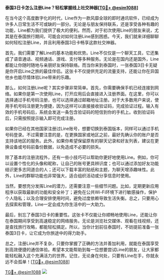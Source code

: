 **泰国3日卡怎么注册Line？轻松掌握线上社交神器[[TG💪+ @esim1088](https://t.me/s/esim1088)]**

在当今这个高度数字化的时代，Line作为一款风靡全球的即时通讯软件，已经成为许多人日常生活不可或缺的一部分。无论是与朋友保持联系，还是享受各种有趣的功能，Line都为我们提供了极大的便利。然而，对于初次使用Line的朋友来说，尤其是在泰国旅行期间，可能会对如何注册Line感到困惑。今天，我们就来详细聊聊如何轻松注册Line，并且利用泰国3日卡畅享这款社交神器。

首先，我们需要了解Line的基本功能和优势。Line不仅仅是一个聊天工具，它还集成了语音通话、视频通话、游戏、支付等多种服务。无论是在国内还是国外，Line都能让你随时随地与亲朋好友保持联络。而当你来到泰国时，一张泰国3日卡无疑是你开启Line之旅的最佳伴侣。这张卡不仅提供充足的流量支持，还能让你在异国他乡也能尽情体验Line带来的乐趣。

那么，如何注册Line呢？其实步骤非常简单。首先，你需要确保手机已经连接到网络。如果你是第一次使用Line，打开应用后会直接进入注册界面。在这里，你可以选择通过手机号码注册，也可以选择通过邮箱地址注册。对于大多数用户来说，使用手机号码注册更为便捷，因为这样可以直接接收验证码，完成验证过程。输入有效的手机号码后，系统会发送一条包含验证码的短信到你的手机上。收到验证码后，只需按照提示输入即可完成注册。

如果你已经在其他国家注册过Line账号，想要切换到泰国版本，同样可以通过手机号码登录。不过需要注意的是，在更换国家或地区之前，最好先确认你的账户是否支持该地区的服务。此外，如果你希望保留原有的聊天记录和好友列表，建议在更换设备或号码前备份数据，以免造成不必要的损失。

除了基本的注册流程外，还有一些小技巧可以帮助你更好地使用Line。例如，你可以设置个性化的头像和昵称，让自己的账号更具辨识度；也可以通过添加好友功能结识更多志同道合的人；还可以下载丰富的贴纸和主题，为聊天增添趣味性。此外，Line的群聊功能也非常强大，适合组织活动或分享信息时使用。

当然，要想充分发挥Line的潜力，还需要注意一些细节问题。比如，定期更新应用程序以获取最新的功能和安全补丁；避免在公共Wi-Fi环境下进行敏感操作，保护个人隐私；以及合理安排使用时间，避免过度依赖导致生活失衡。总之，只要用心去探索和管理，Line一定会成为你生活中的一大助力。

最后，别忘了泰国3日卡的重要性。这张卡不仅能让你顺畅地使用Line，还能让你在泰国期间享受到高速稳定的网络服务。无论是浏览社交媒体、观看在线视频，还是查找旅行攻略，都能轻松搞定。所以，当你计划前往泰国时，不妨提前准备一张泰国3日卡，让它成为你旅途中的得力助手。

总之，注册Line并不复杂，只要你掌握了正确的方法并善加利用，就能在泰国享受到高效便捷的通信体验。希望本文能帮助到每一位想要尝试Line的朋友，让大家都能轻松融入这个充满活力的世界。记住，无论身在何处，只要有Line在手，你就永远不会孤单！[[TG💪+ @esim1088](https://t.me/s/esim1088)]

[TG💪+ @esim1088](https://t.me/s/esim1088) ![](https://i.postimg.cc/4NQfJmqS/Snipaste-2025-05-13-00-14-12.png)